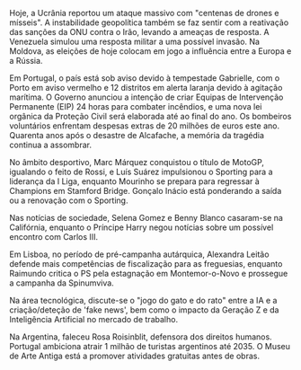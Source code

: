 Hoje, a Ucrânia reportou um ataque massivo com "centenas de drones e mísseis". A instabilidade geopolítica também se faz sentir com a reativação das sanções da ONU contra o Irão, levando a ameaças de resposta. A Venezuela simulou uma resposta militar a uma possível invasão. Na Moldova, as eleições de hoje colocam em jogo a influência entre a Europa e a Rússia.

Em Portugal, o país está sob aviso devido à tempestade Gabrielle, com o Porto em aviso vermelho e 12 distritos em alerta laranja devido à agitação marítima. O Governo anunciou a intenção de criar Equipas de Intervenção Permanente (EIP) 24 horas para combater incêndios, e uma nova lei orgânica da Proteção Civil será elaborada até ao final do ano. Os bombeiros voluntários enfrentam despesas extras de 20 milhões de euros este ano. Quarenta anos após o desastre de Alcafache, a memória da tragédia continua a assombrar.

No âmbito desportivo, Marc Márquez conquistou o título de MotoGP, igualando o feito de Rossi, e Luís Suárez impulsionou o Sporting para a liderança da I Liga, enquanto Mourinho se prepara para regressar à Champions em Stamford Bridge. Gonçalo Inácio está ponderando a saída ou a renovação com o Sporting.

Nas notícias de sociedade, Selena Gomez e Benny Blanco casaram-se na Califórnia, enquanto o Príncipe Harry negou notícias sobre um possível encontro com Carlos III.

Em Lisboa, no período de pré-campanha autárquica, Alexandra Leitão defende mais competências de fiscalização para as freguesias, enquanto Raimundo critica o PS pela estagnação em Montemor-o-Novo e prossegue a campanha da Spinumviva.

Na área tecnológica, discute-se o "jogo do gato e do rato" entre a IA e a criação/deteção de 'fake news', bem como o impacto da Geração Z e da Inteligência Artificial no mercado de trabalho.

Na Argentina, faleceu Rosa Roisinblit, defensora dos direitos humanos. Portugal ambiciona atrair 1 milhão de turistas argentinos até 2035. O Museu de Arte Antiga está a promover atividades gratuitas antes de obras.